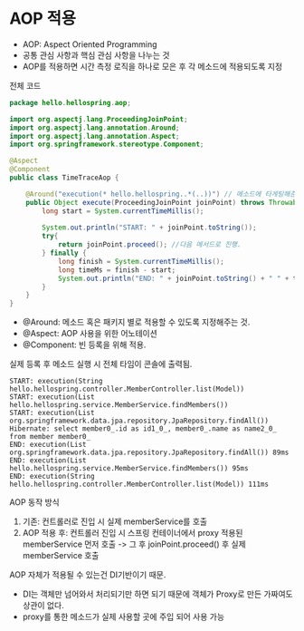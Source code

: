 # AOP 적용

* AOP: Aspect Oriented Programming
* 공통 관심 사항과 핵심 관심 사항을 나누는 것
* AOP를 적용하면 시간 측정 로직을 하나로 모은 후 각 메소드에 적용되도록 지정

전체 코드

```java
package hello.hellospring.aop;

import org.aspectj.lang.ProceedingJoinPoint;
import org.aspectj.lang.annotation.Around;
import org.aspectj.lang.annotation.Aspect;
import org.springframework.stereotype.Component;

@Aspect
@Component
public class TimeTraceAop {

    @Around("execution(* hello.hellospring..*(..))") // 메소드에 타게팅해준다. 여기서는 패키지 하위에 전체적용.
    public Object execute(ProceedingJoinPoint joinPoint) throws Throwable{
        long start = System.currentTimeMillis();
        
        System.out.println("START: " + joinPoint.toString());
        try{
            return joinPoint.proceed(); //다음 메서드로 진행.
        } finally {
            long finish = System.currentTimeMillis();
            long timeMs = finish - start;
            System.out.println("END: " + joinPoint.toString() + " " + timeMs + "ms");
        }
    }
}
```
* @Around: 메소드 혹은 패키지 별로 적용할 수 있도록 지정해주는 것.
* @Aspect: AOP 사용을 위한 어노테이션
* @Component: 빈 등록을 위해 적용.

실제 등록 후 메소드 실행 시 전체 타임이 콘솔에 출력됨.
```shell
START: execution(String hello.hellospring.controller.MemberController.list(Model))
START: execution(List hello.hellospring.service.MemberService.findMembers())
START: execution(List org.springframework.data.jpa.repository.JpaRepository.findAll())
Hibernate: select member0_.id as id1_0_, member0_.name as name2_0_ from member member0_
END: execution(List org.springframework.data.jpa.repository.JpaRepository.findAll()) 89ms
END: execution(List hello.hellospring.service.MemberService.findMembers()) 95ms
END: execution(String hello.hellospring.controller.MemberController.list(Model)) 111ms
```

AOP 동작 방식
1. 기존: 컨트롤러로 진입 시 실제 memberService를 호출
2. AOP 적용 후: 컨트롤러 진입 시 스프링 컨테이너에서 proxy 적용된 memberService 먼저 호출 -> 그 후 joinPoint.proceed() 후 실제 memberService 호출

AOP 자체가 적용될 수 있는건 DI기반이기 때문. 
* DI는 객체만 넘어와서 처리되기만 하면 되기 때문에 객체가 Proxy로 만든 가짜여도 상관이 없다.
* proxy를 통한 메소드가 실제 사용할 곳에 주입 되어 사용 가능